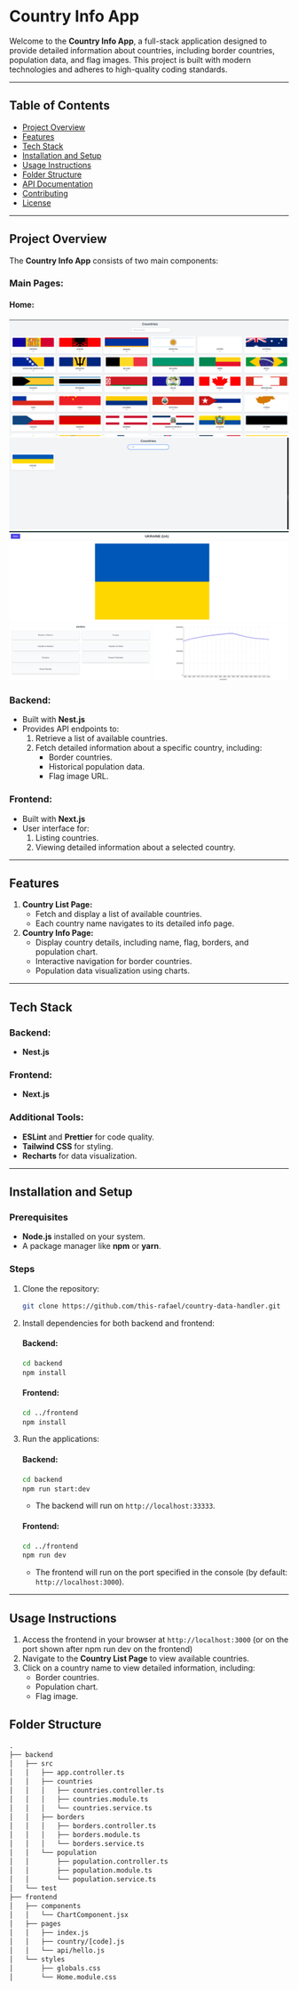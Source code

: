 # Country Info App

Welcome to the **Country Info App**, a full-stack application designed to provide detailed information about countries, including border countries, population data, and flag images. This project is built with modern technologies and adheres to high-quality coding standards.


---

## Table of Contents
- [Project Overview](#project-overview)
- [Features](#features)
- [Tech Stack](#tech-stack)
- [Installation and Setup](#installation-and-setup)
- [Usage Instructions](#usage-instructions)
- [Folder Structure](#folder-structure)
- [API Documentation](#api-documentation)
- [Contributing](#contributing)
- [License](#license)

---

## Project Overview
The **Country Info App** consists of two main components:

### Main Pages:
#### Home:
![img.png](img.png)  
![img_1.png](img_1.png)
![img_2.png](img_2.png)



### Backend:
- Built with **Nest.js**
- Provides API endpoints to:
  1. Retrieve a list of available countries.
  2. Fetch detailed information about a specific country, including:
     - Border countries.
     - Historical population data.
     - Flag image URL.

### Frontend:
- Built with **Next.js** 
- User interface for:
  1. Listing countries.
  2. Viewing detailed information about a selected country.

---

## Features
1. **Country List Page:**
   - Fetch and display a list of available countries.
   - Each country name navigates to its detailed info page.
2. **Country Info Page:**
   - Display country details, including name, flag, borders, and population chart.
   - Interactive navigation for border countries.
   - Population data visualization using charts.


---

## Tech Stack

### Backend:
- **Nest.js**

### Frontend:
- **Next.js**

### Additional Tools:
- **ESLint** and **Prettier** for code quality.
- **Tailwind CSS** for styling.
- **Recharts** for data visualization.

---

## Installation and Setup

### Prerequisites
- **Node.js** installed on your system.
- A package manager like **npm** or **yarn**.

### Steps
1. Clone the repository:
   ```bash
   git clone https://github.com/this-rafael/country-data-handler.git
   ```

2. Install dependencies for both backend and frontend:

   #### Backend:
   ```bash
   cd backend
   npm install
   ```

   #### Frontend:
   ```bash
   cd ../frontend
   npm install
   ```


3. Run the applications:

   #### Backend:
   ```bash
   cd backend
   npm run start:dev
   ```
   - The backend will run on `http://localhost:33333`.

   #### Frontend:
   ```bash
   cd ../frontend
   npm run dev
   ```
   - The frontend will run on the port specified in the console (by default: `http://localhost:3000`).

---

## Usage Instructions
1. Access the frontend in your browser at `http://localhost:3000` (or on the port shown after npm run dev on the frontend)
2. Navigate to the **Country List Page** to view available countries.
3. Click on a country name to view detailed information, including:
   - Border countries.
   - Population chart.
   - Flag image.



## Folder Structure

```
.
├── backend
│   ├── src
│   │   ├── app.controller.ts
│   │   ├── countries
│   │   │   ├── countries.controller.ts
│   │   │   ├── countries.module.ts
│   │   │   └── countries.service.ts
│   │   ├── borders
│   │   │   ├── borders.controller.ts
│   │   │   ├── borders.module.ts
│   │   │   └── borders.service.ts
│   │   └── population
│   │       ├── population.controller.ts
│   │       ├── population.module.ts
│   │       └── population.service.ts
│   └── test
├── frontend
│   ├── components
│   │   └── ChartComponent.jsx
│   ├── pages
│   │   ├── index.js
│   │   ├── country/[code].js
│   │   └── api/hello.js
│   └── styles
│       ├── globals.css
│       └── Home.module.css
```

